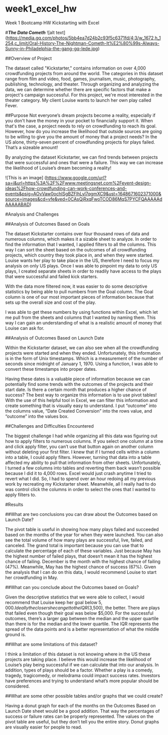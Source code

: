 # week1_excel_hw
Week 1 Bootcamp HW
Kickstarting with Excel

#***The Data Cometh***
![alt text] (https://media.gq.com/photos/5bb4ea7d24b2c93f5c6371fd/4:3/w_1672,h_1254,c_limit/Oral-History-The-Nightman-Cometh-It%E2%80%99s-Always-Sunny-in-Philadelphia-the-gang-gq-lede.jpg)

##Overview of Project

The dataset called "Kickstarter," contains information on over 4,000 crowdfunding projects from around the world. The categories in this dataset range from film and video, food, games, journalism, music, photography, publishing, technology, and theater. Through organizing and analyzing the data, we can determine whether there are specific factors that make a project's campaign successful. For this project, we're most interested in the theater category. My client Louise wants to launch her own play called Fever. 

##Purpose
Not everyone’s dream projects become a reality, especially if you don't have the money in your pocket to financially support it. When that's the case, a project needs to rely on crowdfunding to reach its goal. However, how do you increase the likelihood that outside sources are going to be willing to give you the amount of money that a project needs? In the US alone, thirty-seven percent of crowdfunding projects for plays failed. That’s a sizeable amount! 

By analyzing the dataset Kickstarter, we can find trends between projects that were successful and ones that were a failure. This way we can increase the likelihood of Louise’s dream becoming a reality!


![This is an image] (https://www.google.com/url?sa=i&url=https%3A%2F%2Fwww.meetingsnet.com%2Fevent-design-ideas%2Fhow-crowdfunding-can-work-conferences-and-events&psig=AOvVaw0ochISgBZFlhLyl7qgmXC9&ust=1648671602371000&source=images&cd=vfe&ved=0CAsQjRxqFwoTCOD86MqS7PYCFQAAAAAdAAAAABAD)


#Analysis and Challenges

##Analysis of Outcomes Based on Goals

The dataset Kickstarter contains over four thousand rows of data and numerous columns, which makes it a sizable sheet to analyze. In order to find the information that I wanted, I applied filters to all the columns. This way I can sort the sheet based on the outcomes of all crowdfunding projects, which country they took place in, and when they were started. Louise wants her play to take place in the US, therefore I need to focus my analysis on only US plays. Once I was able to pinpoint my data to only US plays, I created separate sheets in order to readily have access to the plays that were successful and failed kick starters. 

With the data more filtered now, it was easier to do some descriptive statistics by being able to pull numbers from the Goal column. The Goal column is one of our most important pieces of information because that sets up the overall size and cost of the play. 

I was able to get these numbers by using functions within Excel, which let me pull from the sheets and columns that I wanted by naming them. This way I can gain an understanding of what is a realistic amount of money that Louise can ask for. 

##Analysis of Outcomes Based on Launch Date

Within the Kickstarter dataset, we can also see when all the crowdfunding projects were started and when they ended. Unfortunately, this information is in the form of Unix timestamps. Which is a measurement of the number of seconds since midnight of January 1, 1970. Using a function, I was able to convert these timestamps into proper dates. 

Having these dates is a valuable piece of information because we can potentially find some trends with the outcomes of the projects and their start date. Is there a certain month that produces a higher chance of success? The best way to organize this information is to use pivot tables! With the use of this helpful tool in Excel, we can filter this information and create something that is visually easy to understand. I put “outcome” into the columns value, “Date Created Conversion” into the rows value, and “outcome” into the values box. 

##Challenges and Difficulties Encountered

The biggest challenge I had while organizing all this data was figuring out how to apply filters to numerous columns. If you select one column at a time and click apply filter, you can’t use that button again on another column without deleting your first filter. I knew that if I turned cells within a column into a table, I could apply filters. However, turning that data into a table affected my ability to pull that information from other sheets. Unfortunately, I turned a few columns into tables and reverting them back wasn’t possible because I did it to 4,000 rows. Excel would just crash anytime I tried to revert what I did. So, I had to spend over an hour redoing all my previous work by recreating my Kickstarter sheet. Meanwhile, all I really had to do was control click the columns in order to select the ones that I wanted to apply filters to.

#Results

##What are two conclusions you can draw about the Outcomes based on Launch Date?

The pivot table is useful in showing how many plays failed and succeeded based on the months of the year for when they were launched. You can also see the total volume of how many plays are successful, live, failed, and canceled. The grand total is important because you can use that to calculate the percentage of each of these variables. Just because May has the highest number of failed plays, that doesn’t mean it has the highest chance of failing. December is the month with the highest chance of failing (47%). Meanwhile, May has the highest chance of success (67%). Given the analysis that I can do on this data, I would recommend Louise to start her crowdfunding in May. 

##What can you conclude about the Outcomes based on Goals?

Given the descriptive statistics that we were able to collect, I would recommend that Louise keep her goal below $5,000. Ideally the closer she can get to the IQR ($3,500), the better. There are plays that failed even though their goal was below $5,000. For the successful outcomes, there’s a larger gap between the median and the upper quartile than there is for the median and the lower quartile. The IQR represents the spread of the data points and is a better representation of what the middle ground is. 

##What are some limitations of this dataset?

I think a limitation of this dataset is not knowing where in the US these projects are taking place. I believe this would increase the likelihood of Louise’s play being successful if we can calculate that into our analysis. In addition, types of plays should be a factor. Whether a play is a comedy, tragedy, tragicomedy, or melodrama could impact success rates. Investors have preferences and trying to understand what’s more popular should be considered. 

##What are some other possible tables and/or graphs that we could create?

Having a donut graph for each of the months on the Outcomes Based on Launch Date sheet would be a good addition. That way the percentages of success or failure rates can be properly represented. The values on the pivot table are useful, but they don’t tell you the entire story. Donut graphs are visually easier for people to read.

